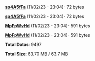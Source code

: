 [**sp4A5fFa**](/data/sp4A5fFa.txt) (11/02/23 - 23:04)- 72 bytes

[**sp4A5fFa**](/data/sp4A5fFa.txt) (11/02/23 - 23:04)- 72 bytes

[**MpFpWvHd**](/data/MpFpWvHd.txt) (11/02/23 - 23:04)- 591 bytes

[**MpFpWvHd**](/data/MpFpWvHd.txt) (11/02/23 - 23:04)- 591 bytes

**Total Datas**: 9497

**Total Size**: 63.70 MB / 63.7 MB